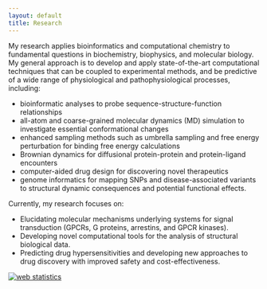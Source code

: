 ```yaml
---
layout: default
title: Research
---
```


My research applies bioinformatics and computational chemistry to fundamental questions in biochemistry, biophysics, and molecular biology. My general approach is to develop and apply state-of-the-art computational techniques that can be coupled to experimental methods, and be predictive of a wide range of physiological and pathophysiological processes, including:

*	bioinformatic analyses to probe sequence-structure-function relationships
*	all-atom and coarse-grained molecular dynamics (MD) simulation to investigate essential conformational changes
*	enhanced sampling methods such as umbrella sampling and free energy perturbation for binding free energy calculations
*	Brownian dynamics for diffusional protein-protein and protein-ligand encounters
*	computer-aided drug design for discovering novel therapeutics
*	genome informatics for mapping SNPs and disease-associated variants to structural dynamic consequences and potential functional effects.

Currently, my research focuses on:
 
* Elucidating molecular mechanisms underlying systems for signal transduction (GPCRs, G proteins, arrestins, and GPCR kinases).
* Developing novel computational tools for the analysis of structural biological data.
* Predicting drug hypersensitivities and developing new approaches to drug discovery with improved safety and cost-effectiveness. 


<!-- Start of StatCounter Code for Default Guide -->
<script type="text/javascript">
var sc_project=11495595; 
var sc_invisible=1; 
var sc_security="91164f58"; 
var sc_https=1; 
var scJsHost = (("https:" == document.location.protocol) ?
"https://secure." : "http://www.");
document.write("<sc"+"ript type='text/javascript' src='" +
scJsHost+
"statcounter.com/counter/counter.js'></"+"script>");
</script>
<noscript><div class="statcounter"><a title="web statistics"
href="http://statcounter.com/" target="_blank"><img
class="statcounter"
src="//c.statcounter.com/11495595/0/91164f58/0/" alt="web
statistics"></a></div></noscript>
<!-- End of StatCounter Code for Default Guide -->

